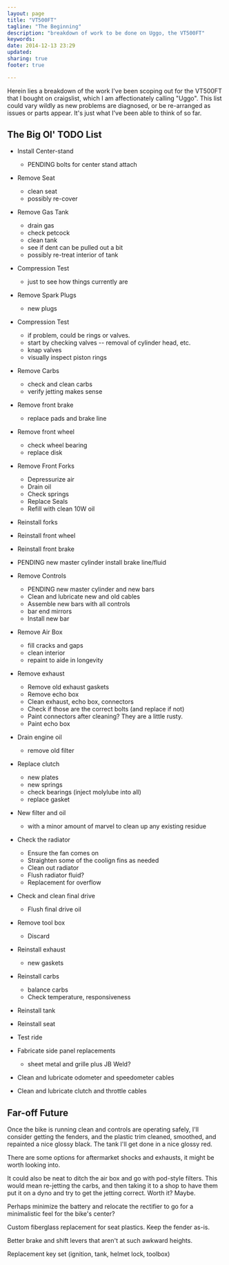```yaml
---
layout: page
title: "VT500FT"
tagline: "The Beginning"
description: "breakdown of work to be done on Uggo, the VT500FT"
keywords:
date: 2014-12-13 23:29
updated:
sharing: true
footer: true

---
```


Herein lies a breakdown of the work I've been scoping out for the
VT500FT that I bought on craigslist, which I am affectionately calling
"Uggo". This list could vary wildly as new problems are diagnosed, or
be re-arranged as issues or parts appear. It's just what I've been able
to think of so far.

## The Big Ol' TODO List

* Install Center-stand
	* PENDING bolts for center stand attach

* Remove Seat
    * clean seat
    * possibly re-cover

* Remove Gas Tank
	* drain gas
	* check petcock
	* clean tank
	* see if dent can be pulled out a bit
	* possibly re-treat interior of tank

* Compression Test
	* just to see how things currently are

* Remove Spark Plugs
	* new plugs

* Compression Test
	* if problem, could be rings or valves.
	* start by checking valves -- removal of cylinder head, etc.
	* knap valves
	* visually inspect piston rings

* Remove Carbs
	* check and clean carbs
	* verify jetting makes sense

* Remove front brake
	* replace pads and brake line

* Remove front wheel
	* check wheel bearing
	* replace disk

* Remove Front Forks
	* Depressurize air
	* Drain oil
	* Check springs
	* Replace Seals
	* Refill with clean 10W oil

* Reinstall forks

* Reinstall front wheel

* Reinstall front brake

* PENDING new master cylinder install brake line/fluid

* Remove Controls
	* PENDING new master cylinder and new bars
	* Clean and lubricate new and old cables
	* Assemble new bars with all controls
	* bar end mirrors
	* Install new bar

* Remove Air Box
	* fill cracks and gaps
	* clean interior
	* repaint to aide in longevity

* Remove exhaust
	* Remove old exhaust gaskets
	* Remove echo box
	* Clean exhaust, echo box, connectors
	* Check if those are the correct bolts (and replace if not)
	* Paint connectors after cleaning? They are a little rusty.
	* Paint echo box

* Drain engine oil
	* remove old filter

* Replace clutch
	* new plates
	* new springs
	* check bearings (inject molylube into all)
	* replace gasket

* New filter and oil
	* with a minor amount of marvel to clean up any existing residue

* Check the radiator
	* Ensure the fan comes on
	* Straighten some of the coolign fins as needed
	* Clean out radiator
	* Flush radiator fluid?
	* Replacement for overflow

* Check and clean final drive
    * Flush final drive oil

* Remove tool box
	* Discard

* Reinstall exhaust
	* new gaskets

* Reinstall carbs
	* balance carbs
	* Check temperature, responsiveness

* Reinstall tank

* Reinstall seat

* Test ride

* Fabricate side panel replacements
	* sheet metal and grille plus JB Weld?

* Clean and lubricate odometer and speedometer cables

* Clean and lubricate clutch and throttle cables



## Far-off Future

Once the bike is running clean and controls are operating safely, I'll
consider getting the fenders, and the plastic trim cleaned, smoothed,
and repainted a nice glossy black. The tank I'll get done in a nice
glossy red.

There are some options for aftermarket shocks and exhausts, it might
be worth looking into.

It could also be neat to ditch the air box and go with pod-style
filters. This would mean re-jetting the carbs, and then taking it to a
shop to have them put it on a dyno and try to get the jetting
correct. Worth it? Maybe.

Perhaps minimize the battery and relocate the rectifier to go for a
minimalistic feel for the bike's center?

Custom fiberglass replacement for seat plastics. Keep the fender
as-is.

Better brake and shift levers that aren't at such awkward heights.

Replacement key set (ignition, tank, helmet lock, toolbox)
